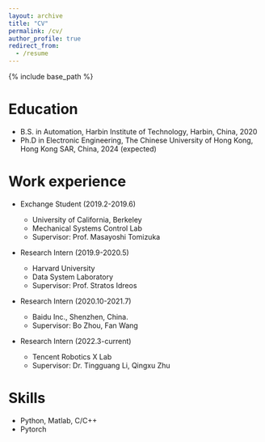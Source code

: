 ```yaml
---
layout: archive
title: "CV"
permalink: /cv/
author_profile: true
redirect_from:
  - /resume
---
```


{% include base_path %}

Education
======
* B.S. in Automation, Harbin Institute of Technology, Harbin, China, 2020
* Ph.D in Electronic Engineering, The Chinese University of Hong Kong, Hong Kong SAR, China, 2024 (expected)

Work experience
======
* Exchange Student (2019.2-2019.6)
  * University of California, Berkeley
  * Mechanical Systems Control Lab 
  * Supervisor: Prof. Masayoshi Tomizuka


* Research Intern (2019.9-2020.5)
  * Harvard University
  * Data System Laboratory
  * Supervisor: Prof. Stratos Idreos

* Research Intern (2020.10-2021.7)
  * Baidu Inc., Shenzhen, China. 
  * Supervisor: Bo Zhou, Fan Wang

* Research Intern (2022.3-current)
  * Tencent Robotics X Lab
  * Supervisor: Dr. Tingguang Li, Qingxu Zhu

Skills
======
* Python, Matlab, C/C++
* Pytorch

